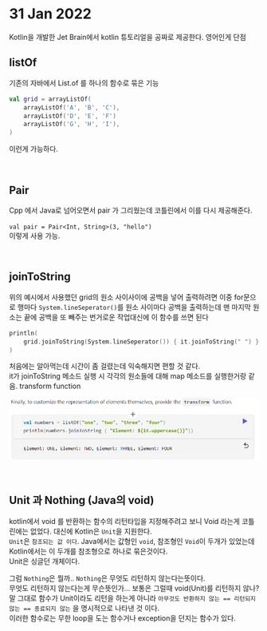 # 31 Jan 2022   
   
Kotlin을 개발한 Jet Brain에서 kotlin 튜토리얼을 공짜로 제공한다. 영어인게 단점   
   
## listOf   
   
기존의 자바에서 List.of 를 하나의 함수로 묶은 기능   
    
``` kt 
val grid = arrayListOf(
    arrayListOf('A', 'B', 'C'),
    arrayListOf('D', 'E', 'F')
    arrayListOf('G', 'H', 'I'),
)
```   
이런게 가능하다.   
   
</br>

## Pair   
   
Cpp 에서 Java로 넘어오면서 pair 가 그리웠는데 코틀린에서 이를 다시 제공해준다.   
   
`val pair = Pair<Int, String>(3, "hello")`   
이렇게 사용 가능.   
   
</br>

## joinToString   
   
위의 예시에서 사용했던 grid의 원소 사이사이에 공백을 넣어 출력하려면 이중 for문으로 행마다 `System.lineSeperator()`를 원소 사이마다 공백을 출력하는데 맨 마지막 원소는 끝에 공백을 또 빼주는 번거로운 작업대신에 이 함수를 쓰면 된다   
   
``` kt
println(
    grid.joinToString(System.lineSeperator()) { it.joinToString(" ") }
)
```   
처음에는 알아먹는데 시간이 좀 걸렸는데 익숙해지면 편할 것 같다.   
it가 joinToString 메소드 실행 시 각각의 원소들에 대해 map 메소드를 실행한거랑 같음. transform function   
   
![img](./Capture.PNG)   
   
</br>   
   
## Unit 과 Nothing (Java의 void)   
   
kotlin에서 void 를 반환하는 함수의 리턴타입을 지정해주려고 보니 Void 라는게 코틀린에는 없었다. 대신에 Kotlin은 `Unit`을 지원한다.   
`Unit`은 `참조되는 값 이다`. Java에서는 값형인 `void`, 참조형인 `Void`이 두개가 있었는데 Kotlin에서는 이 두개를 참조형으로 하나로 묶은것이다.   
Unit은 싱글던 개체이다.   
   
그럼 `Nothing`은 뭘까.. `Nothing`은 무엇도 리턴하지 않는다는뜻이다.   
무엇도 리턴하지 않는다는게 무슨뜻인가... 보통은 그럴때 void(Unit)를 리턴하지 않나?   
말 그대로 함수가 Unit이라도 리턴을 하는게 아니라 `아무것도 반환하지 않는 == 리턴되지 않는 == 종료되지 않는` 을 명시적으로 나타낸 것 이다.   
이러한 함수로는 무한 loop을 도는 함수거나 exception을 던지는 함수가 있다.